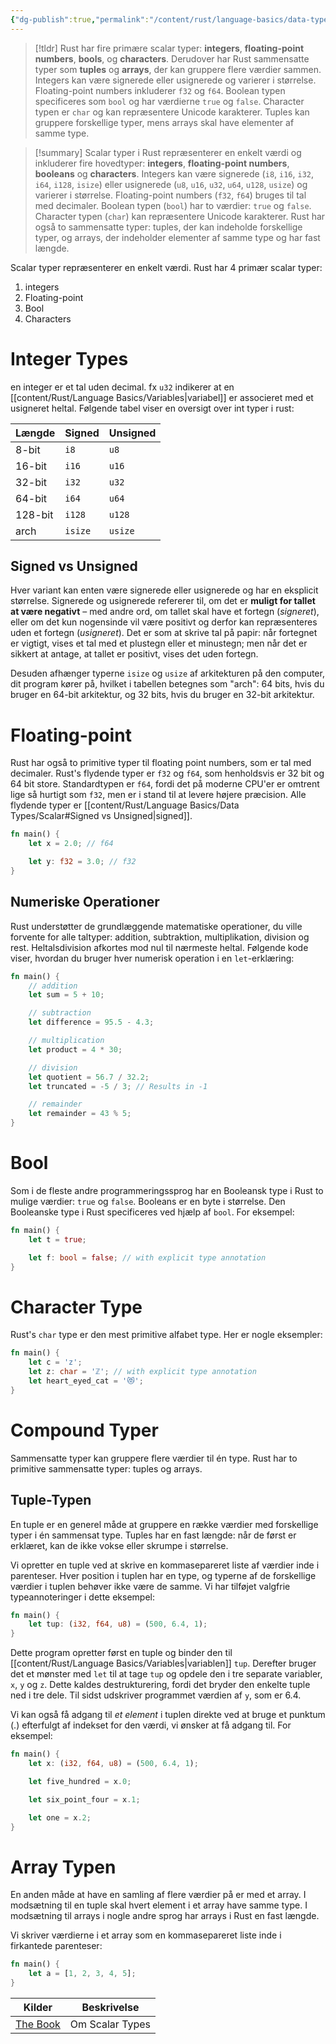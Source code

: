 ```yaml
---
{"dg-publish":true,"permalink":"/content/rust/language-basics/data-types/scalar/","title":"Scalar","tags":["Rust"]}
---
```


> [!tldr] 
> Rust har fire primære scalar typer: **integers**, **floating-point numbers**, **bools**, og **characters**. Derudover har Rust sammensatte typer som **tuples** og **arrays**, der kan gruppere flere værdier sammen. Integers kan være signerede eller usignerede og varierer i størrelse. Floating-point numbers inkluderer `f32` og `f64`. Boolean typen specificeres som `bool` og har værdierne `true` og `false`. Character typen er `char` og kan repræsentere Unicode karakterer. Tuples kan gruppere forskellige typer, mens arrays skal have elementer af samme type.

> [!summary] 
> Scalar typer i Rust repræsenterer en enkelt værdi og inkluderer fire hovedtyper: **integers**, **floating-point numbers**, **booleans** og **characters**. Integers kan være signerede (`i8`, `i16`, `i32`, `i64`, `i128`, `isize`) eller usignerede (`u8`, `u16`, `u32`, `u64`, `u128`, `usize`) og varierer i størrelse. Floating-point numbers (`f32`, `f64`) bruges til tal med decimaler. Boolean typen (`bool`) har to værdier: `true` og `false`. Character typen (`char`) kan repræsentere Unicode karakterer. Rust har også to sammensatte typer: tuples, der kan indeholde forskellige typer, og arrays, der indeholder elementer af samme type og har fast længde.

Scalar typer repræsenterer en enkelt værdi. Rust har 4 primær scalar typer:
1. integers
2. Floating-point
3. Bool
4. Characters

# Integer Types
en integer er et tal uden decimal. fx `u32` indikerer at en [[content/Rust/Language Basics/Variables\|variabel]] er associeret med et usigneret heltal.
Følgende tabel viser en oversigt over int typer i rust:

| Længde  | Signed  | Unsigned |
| ------- | ------- | -------- |
| 8-bit   | `i8`    | `u8`     |
| 16-bit  | `i16`   | `u16`    |
| 32-bit  | `i32`   | `u32`    |
| 64-bit  | `i64`   | `u64`    |
| 128-bit | `i128`  | `u128`   |
| arch    | `isize` | `usize`  |
## Signed vs Unsigned
Hver variant kan enten være signerede eller usignerede og har en eksplicit størrelse. Signerede og usignerede refererer til, om det er **muligt for tallet at være negativt** – med andre ord, om tallet skal have et fortegn (*signeret*), eller om det kun nogensinde vil være positivt og derfor kan repræsenteres uden et fortegn (*usigneret*). 
Det er som at skrive tal på papir: når fortegnet er vigtigt, vises et tal med et plustegn eller et minustegn; men når det er sikkert at antage, at tallet er positivt, vises det uden fortegn. 

Desuden afhænger typerne `isize` og `usize` af arkitekturen på den computer, dit program kører på, hvilket i tabellen betegnes som "arch": 64 bits, hvis du bruger en 64-bit arkitektur, og 32 bits, hvis du bruger en 32-bit arkitektur.

# Floating-point
Rust har også to primitive typer til floating point numbers, som er tal med decimaler. Rust's flydende typer er `f32` og `f64`, som henholdsvis er 32 bit og 64 bit store. Standardtypen er `f64`, fordi det på moderne CPU'er er omtrent lige så hurtigt som `f32`, men er i stand til at levere højere præcision. Alle flydende typer er [[content/Rust/Language Basics/Data Types/Scalar#Signed vs Unsigned\|signed]].
```rust
fn main() {
    let x = 2.0; // f64

    let y: f32 = 3.0; // f32
}
```

## Numeriske Operationer

Rust understøtter de grundlæggende matematiske operationer, du ville forvente for alle taltyper: addition, subtraktion, multiplikation, division og rest. Heltalsdivision afkortes mod nul til nærmeste heltal. 
Følgende kode viser, hvordan du bruger hver numerisk operation i en `let`-erklæring:
```rust
fn main() {
    // addition
    let sum = 5 + 10;

    // subtraction
    let difference = 95.5 - 4.3;

    // multiplication
    let product = 4 * 30;

    // division
    let quotient = 56.7 / 32.2;
    let truncated = -5 / 3; // Results in -1

    // remainder
    let remainder = 43 % 5;
}
```

# Bool
Som i de fleste andre programmeringssprog har en Booleansk type i Rust to mulige værdier: `true` og `false`. Booleans er en byte i størrelse. Den Booleanske type i Rust specificeres ved hjælp af `bool`. For eksempel:

```rust
fn main() {
    let t = true;

    let f: bool = false; // with explicit type annotation
}
```

# Character Type
Rust's `char` type er den mest primitive alfabet type. Her er nogle eksempler:
```rust
fn main() {
    let c = 'z';
    let z: char = 'ℤ'; // with explicit type annotation
    let heart_eyed_cat = '😻';
}
```

# Compound Typer
Sammensatte typer kan gruppere flere værdier til én type. Rust har to primitive sammensatte typer: tuples og arrays.

## Tuple-Typen

En tuple er en generel måde at gruppere en række værdier med forskellige typer i én sammensat type. Tuples har en fast længde: når de først er erklæret, kan de ikke vokse eller skrumpe i størrelse.

Vi opretter en tuple ved at skrive en kommasepareret liste af værdier inde i parenteser. Hver position i tuplen har en type, og typerne af de forskellige værdier i tuplen behøver ikke være de samme. Vi har tilføjet valgfrie typeannoteringer i dette eksempel:
```rust
fn main() {
    let tup: (i32, f64, u8) = (500, 6.4, 1);
}
```
Dette program opretter først en tuple og binder den til [[content/Rust/Language Basics/Variables\|variablen]] `tup`. Derefter bruger det et mønster med `let` til at tage `tup` og opdele den i tre separate variabler, `x`, `y` og `z`. Dette kaldes destrukturering, fordi det bryder den enkelte tuple ned i tre dele. 
Til sidst udskriver programmet værdien af `y`, som er 6.4.

Vi kan også få adgang til *et element* i tuplen direkte ved at bruge et punktum (.) efterfulgt af indekset for den værdi, vi ønsker at få adgang til. For eksempel:
```rust
fn main() {
    let x: (i32, f64, u8) = (500, 6.4, 1);

    let five_hundred = x.0;

    let six_point_four = x.1;

    let one = x.2;
}
```

# Array Typen

En anden måde at have en samling af flere værdier på er med et array. I modsætning til en tuple skal hvert element i et array have samme type. I modsætning til arrays i nogle andre sprog har arrays i Rust en fast længde.

Vi skriver værdierne i et array som en kommasepareret liste inde i firkantede parenteser:
```rust
fn main() {
    let a = [1, 2, 3, 4, 5];
}
```


| Kilder                                                             | Beskrivelse     |
| ------------------------------------------------------------------ | --------------- |
| [The Book](https://doc.rust-lang.org/book/ch03-02-data-types.html) | Om Scalar Types |


